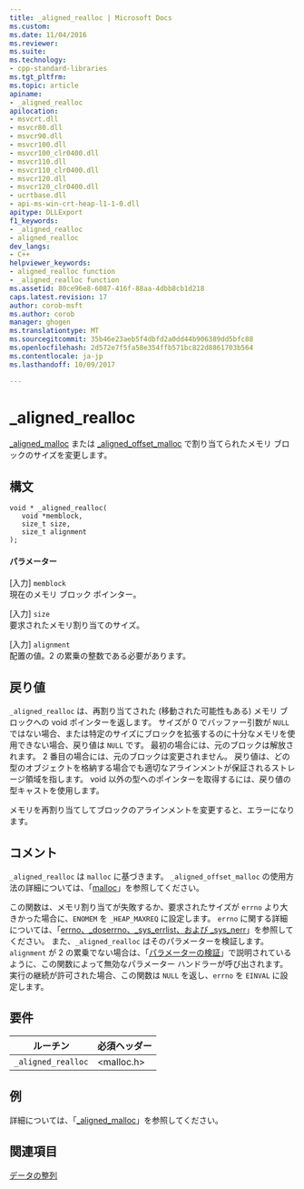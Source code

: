 ```yaml
---
title: _aligned_realloc | Microsoft Docs
ms.custom: 
ms.date: 11/04/2016
ms.reviewer: 
ms.suite: 
ms.technology:
- cpp-standard-libraries
ms.tgt_pltfrm: 
ms.topic: article
apiname:
- _aligned_realloc
apilocation:
- msvcrt.dll
- msvcr80.dll
- msvcr90.dll
- msvcr100.dll
- msvcr100_clr0400.dll
- msvcr110.dll
- msvcr110_clr0400.dll
- msvcr120.dll
- msvcr120_clr0400.dll
- ucrtbase.dll
- api-ms-win-crt-heap-l1-1-0.dll
apitype: DLLExport
f1_keywords:
- _aligned_realloc
- aligned_realloc
dev_langs:
- C++
helpviewer_keywords:
- aligned_realloc function
- _aligned_realloc function
ms.assetid: 80ce96e8-6087-416f-88aa-4dbb8cb1d218
caps.latest.revision: 17
author: corob-msft
ms.author: corob
manager: ghogen
ms.translationtype: MT
ms.sourcegitcommit: 35b46e23aeb5f4dbfd2a0dd44b906389dd5bfc88
ms.openlocfilehash: 2d572e7f5fa58e354ffb571bc822d8861703b564
ms.contentlocale: ja-jp
ms.lasthandoff: 10/09/2017

---
```

# <a name="alignedrealloc"></a>_aligned_realloc
[_aligned_malloc](../../c-runtime-library/reference/aligned-malloc.md) または [_aligned_offset_malloc](../../c-runtime-library/reference/aligned-offset-malloc.md) で割り当てられたメモリ ブロックのサイズを変更します。  
  
## <a name="syntax"></a>構文  
  
```  
void * _aligned_realloc(  
   void *memblock,   
   size_t size,   
   size_t alignment  
);  
```  
  
#### <a name="parameters"></a>パラメーター  
 [入力] `memblock`  
 現在のメモリ ブロック ポインター。  
  
 [入力] `size`  
 要求されたメモリ割り当てのサイズ。  
  
 [入力] `alignment`  
 配置の値。2 の累乗の整数である必要があります。  
  
## <a name="return-value"></a>戻り値  
 `_aligned_realloc` は、再割り当てされた (移動された可能性もある) メモリ ブロックへの void ポインターを返します。 サイズが 0 でバッファー引数が `NULL` ではない場合、または特定のサイズにブロックを拡張するのに十分なメモリを使用できない場合、戻り値は `NULL` です。 最初の場合には、元のブロックは解放されます。 2 番目の場合には、元のブロックは変更されません。 戻り値は、どの型のオブジェクトを格納する場合でも適切なアラインメントが保証されるストレージ領域を指します。 void 以外の型へのポインターを取得するには、戻り値の型キャストを使用します。  
  
 メモリを再割り当てしてブロックのアラインメントを変更すると、エラーになります。  
  
## <a name="remarks"></a>コメント  
 `_aligned_realloc` は `malloc` に基づきます。 `_aligned_offset_malloc` の使用方法の詳細については、「[malloc](../../c-runtime-library/reference/malloc.md)」を参照してください。  
  
 この関数は、メモリ割り当てが失敗するか、要求されたサイズが `errno` より大きかった場合に、`ENOMEM` を `_HEAP_MAXREQ` に設定します。 `errno` に関する詳細については、「[errno、_doserrno、_sys_errlist、および _sys_nerr](../../c-runtime-library/errno-doserrno-sys-errlist-and-sys-nerr.md)」を参照してください。 また、`_aligned_realloc` はそのパラメーターを検証します。 `alignment` が 2 の累乗でない場合は、「[パラメーターの検証](../../c-runtime-library/parameter-validation.md)」で説明されているように、この関数によって無効なパラメーター ハンドラーが呼び出されます。 実行の継続が許可された場合、この関数は `NULL` を返し、`errno` を `EINVAL` に設定します。  
  
## <a name="requirements"></a>要件  
  
|ルーチン|必須ヘッダー|  
|-------------|---------------------|  
|`_aligned_realloc`|\<malloc.h>|  
  
## <a name="example"></a>例  
 詳細については、「[_aligned_malloc](../../c-runtime-library/reference/aligned-malloc.md)」を参照してください。  
  
## <a name="see-also"></a>関連項目  
 [データの整列](../../c-runtime-library/data-alignment.md)
